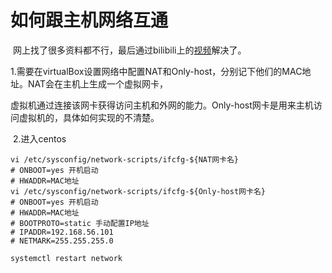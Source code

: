 # 如何跟主机网络互通

​	网上找了很多资料都不行，最后通过bilibili上的[视频](https://www.bilibili.com/video/BV1rT4y137vD)解决了。

​	1.需要在virtualBox设置网络中配置NAT和Only-host，分别记下他们的MAC地址。NAT会在主机上生成一个虚拟网卡，

虚拟机通过连接该网卡获得访问主机和外网的能力。Only-host网卡是用来主机访问虚拟机的，具体如何实现的不清楚。

​	2.进入centos

```shell
vi /etc/sysconfig/network-scripts/ifcfg-${NAT网卡名}
# ONBOOT=yes 开机启动
# HWADDR=MAC地址 
vi /etc/sysconfig/network-scripts/ifcfg-${Only-host网卡名}
# ONBOOT=yes 开机启动
# HWADDR=MAC地址 
# BOOTPROTO=static 手动配置IP地址
# IPADDR=192.168.56.101
# NETMARK=255.255.255.0

systemctl restart network
```



